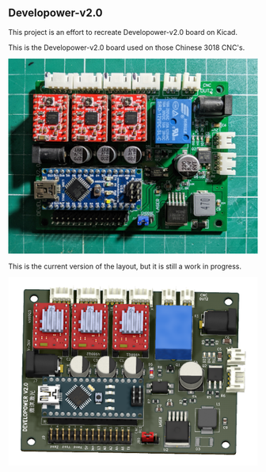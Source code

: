 ## Developower-v2.0

This project is an effort to recreate Developower-v2.0 board on Kicad.

This is the Developower-v2.0 board used on those Chinese 3018 CNC's.

<img src="misc/developower-v2.0.jpg" width="600">

This is the current version of the layout, but it is still a work in progress.

<img src="misc/board.png" width="600">
